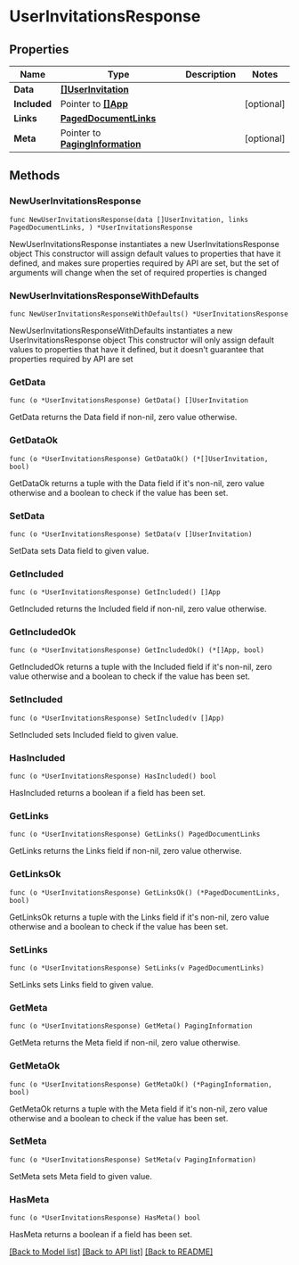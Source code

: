 # UserInvitationsResponse

## Properties

Name | Type | Description | Notes
------------ | ------------- | ------------- | -------------
**Data** | [**[]UserInvitation**](UserInvitation.md) |  | 
**Included** | Pointer to [**[]App**](App.md) |  | [optional] 
**Links** | [**PagedDocumentLinks**](PagedDocumentLinks.md) |  | 
**Meta** | Pointer to [**PagingInformation**](PagingInformation.md) |  | [optional] 

## Methods

### NewUserInvitationsResponse

`func NewUserInvitationsResponse(data []UserInvitation, links PagedDocumentLinks, ) *UserInvitationsResponse`

NewUserInvitationsResponse instantiates a new UserInvitationsResponse object
This constructor will assign default values to properties that have it defined,
and makes sure properties required by API are set, but the set of arguments
will change when the set of required properties is changed

### NewUserInvitationsResponseWithDefaults

`func NewUserInvitationsResponseWithDefaults() *UserInvitationsResponse`

NewUserInvitationsResponseWithDefaults instantiates a new UserInvitationsResponse object
This constructor will only assign default values to properties that have it defined,
but it doesn't guarantee that properties required by API are set

### GetData

`func (o *UserInvitationsResponse) GetData() []UserInvitation`

GetData returns the Data field if non-nil, zero value otherwise.

### GetDataOk

`func (o *UserInvitationsResponse) GetDataOk() (*[]UserInvitation, bool)`

GetDataOk returns a tuple with the Data field if it's non-nil, zero value otherwise
and a boolean to check if the value has been set.

### SetData

`func (o *UserInvitationsResponse) SetData(v []UserInvitation)`

SetData sets Data field to given value.


### GetIncluded

`func (o *UserInvitationsResponse) GetIncluded() []App`

GetIncluded returns the Included field if non-nil, zero value otherwise.

### GetIncludedOk

`func (o *UserInvitationsResponse) GetIncludedOk() (*[]App, bool)`

GetIncludedOk returns a tuple with the Included field if it's non-nil, zero value otherwise
and a boolean to check if the value has been set.

### SetIncluded

`func (o *UserInvitationsResponse) SetIncluded(v []App)`

SetIncluded sets Included field to given value.

### HasIncluded

`func (o *UserInvitationsResponse) HasIncluded() bool`

HasIncluded returns a boolean if a field has been set.

### GetLinks

`func (o *UserInvitationsResponse) GetLinks() PagedDocumentLinks`

GetLinks returns the Links field if non-nil, zero value otherwise.

### GetLinksOk

`func (o *UserInvitationsResponse) GetLinksOk() (*PagedDocumentLinks, bool)`

GetLinksOk returns a tuple with the Links field if it's non-nil, zero value otherwise
and a boolean to check if the value has been set.

### SetLinks

`func (o *UserInvitationsResponse) SetLinks(v PagedDocumentLinks)`

SetLinks sets Links field to given value.


### GetMeta

`func (o *UserInvitationsResponse) GetMeta() PagingInformation`

GetMeta returns the Meta field if non-nil, zero value otherwise.

### GetMetaOk

`func (o *UserInvitationsResponse) GetMetaOk() (*PagingInformation, bool)`

GetMetaOk returns a tuple with the Meta field if it's non-nil, zero value otherwise
and a boolean to check if the value has been set.

### SetMeta

`func (o *UserInvitationsResponse) SetMeta(v PagingInformation)`

SetMeta sets Meta field to given value.

### HasMeta

`func (o *UserInvitationsResponse) HasMeta() bool`

HasMeta returns a boolean if a field has been set.


[[Back to Model list]](../README.md#documentation-for-models) [[Back to API list]](../README.md#documentation-for-api-endpoints) [[Back to README]](../README.md)


